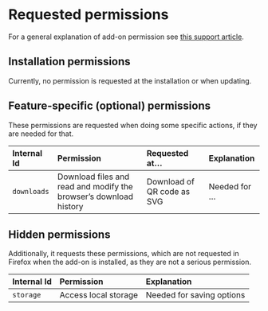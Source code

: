 # Requested permissions

For a general explanation of add-on permission see [this support article](https://support.mozilla.org/kb/permission-request-messages-firefox-extensions).

## Installation permissions

Currently, no permission is requested at the installation or when updating.

## Feature-specific (optional) permissions

These permissions are requested when doing some specific actions, if they are needed for that.

| Internal Id | Permission                                                        | Requested at…              | Explanation  |
|:------------|:------------------------------------------------------------------|:---------------------------|:-------------|
| `downloads` | Download files and read and modify the browser’s download history | Download of QR code as SVG | Needed for … |

## Hidden permissions

Additionally, it requests these permissions, which are not requested in Firefox when the add-on is installed, as they are not a serious permission.

| Internal Id | Permission           | Explanation               |
|:------------|:---------------------|:--------------------------|
| `storage`   | Access local storage | Needed for saving options |
